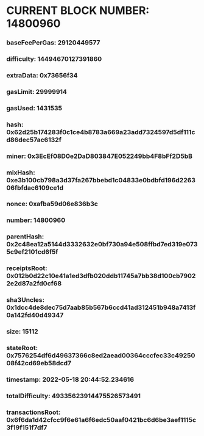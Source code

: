 # CURRENT BLOCK NUMBER: 14800960

### baseFeePerGas: 29120449577
### difficulty: 14494670127391860
### extraData: 0x73656f34
### gasLimit: 29999914
### gasUsed: 1431535
### hash: 0x62d25b174283f0c1ce4b8783a669a23add7324597d5df111cd86dec57ac6132f
### miner: 0x3EcEf08D0e2DaD803847E052249bb4F8bFf2D5bB
### mixHash: 0xe3b100cb798a3d37fa267bbebd1c04833e0bdbfd196d226306fbfdac6109ce1d
### nonce: 0xafba59d06e836b3c
### number: 14800960
### parentHash: 0x2c48ea12a5144d3332632e0bf730a94e508ffbd7ed319e0735c9ef2101cd6f5f
### receiptsRoot: 0x012b0d22c10e41a1ed3dfb020ddb11745a7bb38d100cb79022e2d87a2fd0cf68
### sha3Uncles: 0x1dcc4de8dec75d7aab85b567b6ccd41ad312451b948a7413f0a142fd40d49347
### size: 15112
### stateRoot: 0x7576254df6d49637366c8ed2aead00364cccfec33c4925008f42cd69eb58dcd7
### timestamp: 2022-05-18 20:44:52.234616
### totalDifficulty: 49335623914475526573491
### transactionsRoot: 0x6f6da1d42cfcc9f6e61a6f6edc50aaf0421bc6d6be3aef1115c3f19f151f7df7
